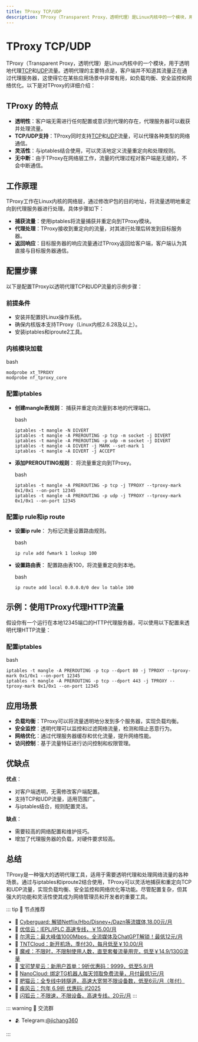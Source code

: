 ```yaml
---
title: TProxy TCP/UDP
description: TProxy（Transparent Proxy，透明代理）是Linux内核中的一个模块，用于透明地代理TCP和UDP流量。透明代理的主要特点是，客户端并不知道其流量正在通过代理服务器，这使得它在某些应用场景中非常有用，如负载均衡、安全监控和网络优化。
---
```


# TProxy TCP/UDP

TProxy（Transparent Proxy，透明代理）是Linux内核中的一个模块，用于透明地代理[TCP](/wiki/TCP.html)和[UDP](/wiki/UDP.html)流量。透明代理的主要特点是，客户端并不知道其流量正在通过代理服务器，这使得它在某些应用场景中非常有用，如负载均衡、安全监控和网络优化。以下是对TProxy的详细介绍：

## TProxy 的特点

- **透明性**：客户端无需进行任何配置或意识到代理的存在，代理服务器可以截获并处理流量。
- **TCP/UDP支持**：TProxy同时支持[TCP](/wiki/TCP.html)和[UDP](/wiki/UDP.html)流量，可以代理各种类型的网络通信。
- **灵活性**：与iptables结合使用，可以灵活地定义流量重定向和处理规则。
- **无中断**：由于TProxy在网络层工作，流量的代理过程对客户端是无缝的，不会中断通信。

## 工作原理

TProxy工作在Linux内核的网络层，通过修改IP包的目的地址，将流量透明地重定向到代理服务器进行处理。具体步骤如下：

- **捕获流量**：使用iptables将流量捕获并重定向到TProxy模块。
- **代理处理**：TProxy接收到重定向的流量，对其进行处理后转发到目标服务器。
- **返回响应**：目标服务器的响应流量通过TProxy返回给客户端，客户端认为其直接与目标服务器通信。

## 配置步骤

以下是配置TProxy以透明代理TCP和UDP流量的示例步骤：

### 前提条件

- 安装并配置好Linux操作系统。
- 确保内核版本支持TProxy（Linux内核2.6.28及以上）。
- 安装iptables和iproute2工具。

### 内核模块加载

bash

```
modprobe xt_TPROXY
modprobe nf_tproxy_core
```

### 配置iptables

- **创建mangle表规则**： 捕获并重定向流量到本地的代理端口。

  bash

  ```
  iptables -t mangle -N DIVERT
  iptables -t mangle -A PREROUTING -p tcp -m socket -j DIVERT
  iptables -t mangle -A PREROUTING -p udp -m socket -j DIVERT
  iptables -t mangle -A DIVERT -j MARK --set-mark 1
  iptables -t mangle -A DIVERT -j ACCEPT
  ```

- **添加PREROUTING规则**： 将流量重定向到TProxy。

  bash

  ```
  iptables -t mangle -A PREROUTING -p tcp -j TPROXY --tproxy-mark 0x1/0x1 --on-port 12345
  iptables -t mangle -A PREROUTING -p udp -j TPROXY --tproxy-mark 0x1/0x1 --on-port 12345
  ```

### 配置ip rule和ip route

- **设置ip rule**： 为标记流量设置路由规则。

  bash

  ```
  ip rule add fwmark 1 lookup 100
  ```

- **设置路由表**： 配置路由表100，将流量重定向到本地。

  bash

  ```
  ip route add local 0.0.0.0/0 dev lo table 100
  ```

## 示例：使用TProxy代理HTTP流量

假设你有一个运行在本地12345端口的HTTP代理服务器，可以使用以下配置来透明代理HTTP流量：

### 配置iptables

bash

```
iptables -t mangle -A PREROUTING -p tcp --dport 80 -j TPROXY --tproxy-mark 0x1/0x1 --on-port 12345
iptables -t mangle -A PREROUTING -p tcp --dport 443 -j TPROXY --tproxy-mark 0x1/0x1 --on-port 12345
```

## 应用场景

- **负载均衡**：TProxy可以将流量透明地分发到多个服务器，实现负载均衡。
- **安全监控**：透明代理可以监控和过滤网络流量，检测和阻止恶意行为。
- **网络优化**：通过代理服务器缓存和优化流量，提升网络性能。
- **访问控制**：基于流量特征进行访问控制和权限管理。

## 优缺点

**优点**：

- 对客户端透明，无需修改客户端配置。
- 支持TCP和UDP流量，适用范围广。
- 与iptables结合，规则配置灵活。

**缺点**：

- 需要较高的网络配置和维护技巧。
- 增加了代理服务器的负载，对硬件要求较高。

## 总结

TProxy是一种强大的透明代理工具，适用于需要透明代理和处理网络流量的各种场景。通过与iptables和iproute2结合使用，TProxy可以灵活地捕获和重定向TCP和UDP流量，实现负载均衡、安全监控和网络优化等功能。尽管配置复杂，但其强大的功能和灵活性使其成为网络管理员和开发者的重要工具。


::: tip 🎉 节点推荐
- 🚀 [Cyberguard: 解锁Netflix/Hbo/Disney+/Dazn等流媒体,18.00元/月](https://www.cyberguard.best/#/register?code=XsreC0T5)<br>
- 🚀 [优信云：IEPL/IPLC 高速专线，￥15.00/月](https://www.优信云.com/#/register?code=JRtE5uIV)<br>
- 🚀 [尔湾云：最大峰值1000Mbps，全流媒体及ChatGPT解锁！最低12元/月](https://erwan6.net/auth/register?code=BoObCd)<br>
- 🚀 [TNTCloud：新开机场，季付30，每月低至￥10.00/月](https://haibing822.tntvipaff.cc/#/register?code=GtjJVgml)<br>
- 🚀 [魔戒：不限时，不限制使用人数，直至套餐流量用完，低至￥14.9/130G流量](https://mojie.app/#/register?code=sSdtPtLo)<br>
- 🚀 [宝可梦星云：新用户首单：9折优惠码：9999，低至5.9/月 ](https://a.suola.link/pokemon)<br>
- 🚀 [NanoCloud: 绑定TG机器人每天领取免费流量，月付最低1元/月](https://edu.uodoo.bid/auth/register?code=JMiOQDHf)<br>
- 🚀 [肥猫云：全专线中转隧道，高速大宽带不限设备数，低至6元/月（年付）](https://fchb1188.fcvipaff.cc/register?aff=X1vZd2wf)<br>
- 🚀 [疾风云：包年 6.9折 优惠码: jf2025](https://homes.tr25.cn?code=ReCm)<br>
- 🚀 [闪狐云：不限速，不限设备。高速专线。20元/月](https://inv02.ffaff.cc/register?aff=WQApz2pv)
:::

::: warning  💬 交流群

- 🫂 Telegram:[@jichang360](https://t.me/jichang360)

:::